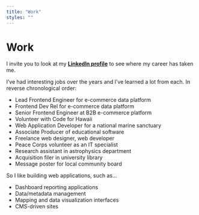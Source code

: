 ```yaml
---
title: "Work"
styles: ""
---
```


# Work

I invite you to look at my [**LinkedIn profile**](https://www.linkedin.com/in/jongeyer/) to see where my career has taken me.

I’ve had interesting jobs over the years and I’ve learned a lot from each. In reverse chronological order:

- Lead Frontend Engineer for e-commerce data platform
- Frontend Dev Rel for e-commerce data platform
- Senior Frontend Engineer at B2B e-commerce platform
- Volunteer with Code for Hawaii
- Web Application Developer for a national marine sanctuary
- Associate Producer of educational software
- Freelance web designer, web developer
- Peace Corps volunteer as an IT specialist
- Research assistant in astrophysics department
- Acquisition filer in university library
- Message poster for local community board

So I like building web applications, such as…

- Dashboard reporting applications
- Data/metadata management
- Mapping and data visualization interfaces
- CMS-driven sites
